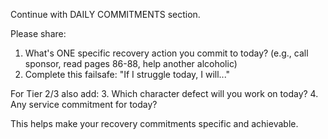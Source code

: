 Continue with DAILY COMMITMENTS section.

Please share:
1. What's ONE specific recovery action you commit to today? (e.g., call sponsor, read pages 86-88, help another alcoholic)
2. Complete this failsafe: "If I struggle today, I will..."

For Tier 2/3 also add:
3. Which character defect will you work on today?
4. Any service commitment for today?

This helps make your recovery commitments specific and achievable.